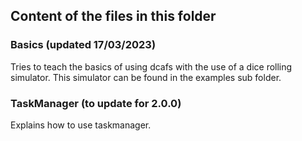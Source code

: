 ## Content of the files in this folder

### Basics (updated 17/03/2023)
Tries to teach the basics of using dcafs with the use of a dice rolling simulator.
This simulator can be found in the examples sub folder.

### TaskManager (to update for 2.0.0)
Explains how to use taskmanager.